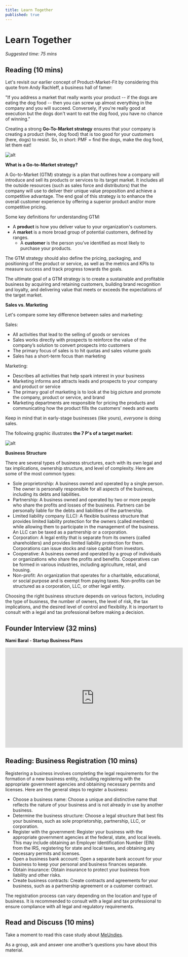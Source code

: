 ```yaml
---
title: Learn Together
published: true
---
```

# Learn Together 
*Suggested time: 75 mins*


## Reading (10 mins) 

Let's revisit our earlier concept of Product-Market-Fit by considering this quote from Andy Rachleff, a business hall of famer:

"If you address a market that really wants your product -- if the dogs are eating the dog food -- then you can screw up almost everything in the company and you will succeed. Conversely, if you're really good at execution but the dogs don't want to eat the dog food, you have no chance of winning."

Creating a strong **Go-To-Market strategy** ensures that your company is creating a product (here, dog food) that is too good for your customers (here, dogs) to resist. So, in short: PMF = find the dogs, make the dog food, let them eat!

![alt]({{site.baseurl}}/img/3b.jpeg)


**What is a Go-to-Market strategy?**

A Go-to-Market (GTM) strategy is a plan that outlines how a company will introduce and sell its products or services to its target market. It includes all the outside resources (such as sales force and distributors) that the company will use to deliver their unique value proposition and achieve a competitive advantage. The end goal of this strategy is to enhance the overall customer experience by offering a superior product and/or more competitive pricing.

Some key definitions for understanding GTM:

- A **product** is how you deliver value to your organization's customers. 
- A **market** is a more broad group of potential customers, defined by ranges. 
    - A **customer** is the person you’ve identified as most likely to purchase your products. 

The GTM strategy should also define the pricing, packaging, and positioning of the product or service, as well as the metrics and KPIs to measure success and track progress towards the goals.

The ultimate goal of a GTM strategy is to create a sustainable and profitable business by acquiring and retaining customers, building brand recognition and loyalty, and delivering value that meets or exceeds the expectations of the target market.

**Sales vs. Marketing**

Let's compare some key difference between sales and marketing:

Sales:
- All activities that lead to the selling of goods or services
- Sales works directly with prospects to reinforce the value of the company’s solution to convert prospects into customers
- The primary focus of sales is to hit quotas and sales volume goals
- Sales has a short-term focus than marketing

Marketing:
- Describes all activities that help spark interest in your business
- Marketing informs and attracts leads and prospects to your company and product or service
- The primary goal of marketing is to look at the big picture and promote the company, product or service, and brand
- Marketing departments are responsible for pricing the products and communicating how the product fills the customers’ needs and wants

Keep in mind that in early-stage businesses (like yours), *everyone* is doing sales.

The following graphic illustrates **the 7 P's of a target market:**

![alt]({{site.baseurl}}/img/3a.jpeg)


**Business Structure**

There are several types of business structures, each with its own legal and tax implications, ownership structure, and level of complexity. Here are some of the most common types:

* Sole proprietorship: A business owned and operated by a single person. The owner is personally responsible for all aspects of the business, including its debts and liabilities.
* Partnership: A business owned and operated by two or more people who share the profits and losses of the business. Partners can be personally liable for the debts and liabilities of the partnership.
* Limited liability company (LLC): A flexible business structure that provides limited liability protection for the owners (called members) while allowing them to participate in the management of the business. An LLC can be taxed as a partnership or a corporation.
* Corporation: A legal entity that is separate from its owners (called shareholders) and provides limited liability protection for them. Corporations can issue stocks and raise capital from investors.
* Cooperative: A business owned and operated by a group of individuals or organizations who share the profits and benefits. Cooperatives can be formed in various industries, including agriculture, retail, and housing.
* Non-profit: An organization that operates for a charitable, educational, or social purpose and is exempt from paying taxes. Non-profits can be structured as a corporation, LLC, or other legal entity.

Choosing the right business structure depends on various factors, including the type of business, the number of owners, the level of risk, the tax implications, and the desired level of control and flexibility. It is important to consult with a legal and tax professional before making a decision.

## Founder Interview (32 mins) 

**Nami Baral - Startup Business Plans**

<iframe width="560" height="315" src="https://www.youtube.com/embed/khIwtqSSCho" title="YouTube video player" frameborder="0" allow="accelerometer; autoplay; clipboard-write; encrypted-media; gyroscope; picture-in-picture; web-share" allowfullscreen></iframe>


## Reading: Business Registration (10 mins) 

Registering a business involves completing the legal requirements for the formation of a new business entity, including registering with the appropriate government agencies and obtaining necessary permits and licenses. Here are the general steps to register a business:

* Choose a business name: Choose a unique and distinctive name that reflects the nature of your business and is not already in use by another business.
* Determine the business structure: Choose a legal structure that best fits your business, such as sole proprietorship, partnership, LLC, or corporation.
* Register with the government: Register your business with the appropriate government agencies at the federal, state, and local levels. This may include obtaining an Employer Identification Number (EIN) from the IRS, registering for state and local taxes, and obtaining any necessary permits and licenses.
* Open a business bank account: Open a separate bank account for your business to keep your personal and business finances separate.
* Obtain insurance: Obtain insurance to protect your business from liability and other risks.
* Create business contracts: Create contracts and agreements for your business, such as a partnership agreement or a customer contract.

The registration process can vary depending on the location and type of business. It is recommended to consult with a legal and tax professional to ensure compliance with all legal and regulatory requirements.

## Read and Discuss (10 mins) 

Take a moment to read this case study about [MeUndies](https://www.clearslide.com/view/new/mail?iID=pzzGL6vSLRgHFZBfnwR4).

As a group, ask and answer one another’s questions you have about this material. 

